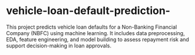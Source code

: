 # vehicle-loan-default-prediction-
This project predicts vehicle loan defaults for a Non-Banking Financial Company (NBFC) using machine learning. It includes data preprocessing, EDA, feature engineering, and model building to assess repayment risk and support decision-making in loan approvals.
